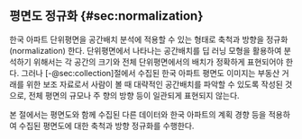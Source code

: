 ## 평면도 정규화 {#sec:normalization}

한국 아파트 단위평면을
공간배치 분석에 적용할 수 있는 형태로
축척과 방향을 정규화 (normalization) 한다.
단위평면에서 나타나는 공간배치를
딥 러닝 모형을 활용하여 분석하기 위해서는
각 공간의 크기와 전체 단위평면에서의 배치가 정확하게 표현되어야 한다.
그러나
[-@sec:collection]절에서 수집된 한국 아파트 평면도 이미지는
부동산 거래를 위한 보조 자료로서
사람이 볼 때 대략적인 공간배치를 파악할 수 있도록 작성된 것으로,
전체 평면의 규모나 주 향의 방향 등이 일관되게 표현되지 않는다.

본 절에서는
평면도와 함께 수집된 다른 데이터와
한국 아파트의 계획 경향 등을 적용하여
수집된 평면도에 대한 축척과 방향 정규화를 수행한다.
